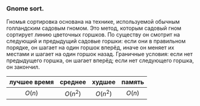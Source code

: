 ### Gnome sort. ###

Гномья сортировка основана на технике, используемой обычным голландским садовым гномом. Это метод, которым садовый гном сортирует линию цветочных горшков. По существу он смотрит на следующий и предыдущий садовые горшки: если они в правильном порядке, он шагает на один горшок вперёд, иначе он меняет их местами и шагает на один горшок назад. Граничные условия: если нет предыдущего горшка, он шагает вперёд; если нет следующего горшка, он закончил. 

| лучшее время | среднее | худшее | память |
|:------------:|:-------:|:------:|:------:|
| $O(n)$ | $O(n^2)$ | $O(n^2)$ | $O(n)$ |